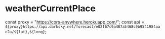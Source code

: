 # weatherCurrentPlace

const proxy = "https://cors-anywhere.herokuapp.com/";
const api = `${proxy}https://api.darksky.net/forecast/e02f67c9a407a5468c9b9541984aac2a/${lat},${long}`;
